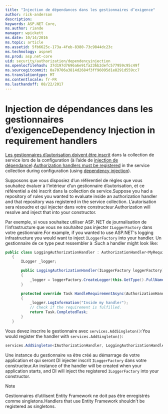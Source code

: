 ```yaml
---
title: "Injection de dépendances dans les gestionnaires d’exigence"
author: rick-anderson
description: 
keywords: ASP.NET Core,
ms.author: riande
manager: wpickett
ms.date: 10/14/2016
ms.topic: article
ms.assetid: 5fb6625c-173a-4feb-8380-73c9844dc23c
ms.technology: aspnet
ms.prod: asp.net-core
uid: security/authorization/dependencyinjection
ms.openlocfilehash: 37d197d7696a6e91fa236b2defc577959c95c49f
ms.sourcegitcommit: 0a70706a3814d2684f3ff96095d1e8291d559cc7
ms.translationtype: MT
ms.contentlocale: fr-FR
ms.lasthandoff: 08/22/2017
---
```

# <a name="dependency-injection-in-requirement-handlers"></a><span data-ttu-id="96022-103">Injection de dépendances dans les gestionnaires d’exigence</span><span class="sxs-lookup"><span data-stu-id="96022-103">Dependency Injection in requirement handlers</span></span>

<a name=security-authorization-di></a>

<span data-ttu-id="96022-104">[Les gestionnaires d’autorisation doivent être inscrit](policies.md#security-authorization-policies-based-handler-registration) dans la collection de service lors de la configuration (à l’aide de [injection de dépendance](../../fundamentals/dependency-injection.md#fundamentals-dependency-injection)).</span><span class="sxs-lookup"><span data-stu-id="96022-104">[Authorization handlers must be registered](policies.md#security-authorization-policies-based-handler-registration) in the service collection during configuration (using [dependency injection](../../fundamentals/dependency-injection.md#fundamentals-dependency-injection)).</span></span>

<span data-ttu-id="96022-105">Supposons que vous disposiez d’un référentiel de règles que vous souhaitez évaluer à l’intérieur d’un gestionnaire d’autorisation, et ce référentiel a été inscrit dans la collection de service.</span><span class="sxs-lookup"><span data-stu-id="96022-105">Suppose you had a repository of rules you wanted to evaluate inside an authorization handler and that repository was registered in the service collection.</span></span>  <span data-ttu-id="96022-106">L’autorisation sera résoudre et qui injecter dans votre constructeur.</span><span class="sxs-lookup"><span data-stu-id="96022-106">Authorization will resolve and inject that into your constructor.</span></span>

<span data-ttu-id="96022-107">Par exemple, si vous souhaitez utiliser ASP. NET de journalisation de l’infrastructure que vous ne souhaitez pas injecter `ILoggerFactory` dans votre gestionnaire.</span><span class="sxs-lookup"><span data-stu-id="96022-107">For example, if you wanted to use ASP.NET's logging infrastructure you would want to inject `ILoggerFactory` into your handler.</span></span> <span data-ttu-id="96022-108">Un gestionnaire de ce type peut ressembler à :</span><span class="sxs-lookup"><span data-stu-id="96022-108">Such a handler might look like:</span></span>

```csharp
public class LoggingAuthorizationHandler : AuthorizationHandler<MyRequirement>
   {
       ILogger _logger;

       public LoggingAuthorizationHandler(ILoggerFactory loggerFactory)
       {
           _logger = loggerFactory.CreateLogger(this.GetType().FullName);
       }

       protected override Task HandleRequirementAsync(AuthorizationHandlerContext context, MyRequirement requirement)
       {
           _logger.LogInformation("Inside my handler");
           // Check if the requirement is fulfilled.
           return Task.CompletedTask;
       }
   }
   ```

<span data-ttu-id="96022-109">Vous devez inscrire le gestionnaire avec `services.AddSingleton()`:</span><span class="sxs-lookup"><span data-stu-id="96022-109">You would register the handler with `services.AddSingleton()`:</span></span>

```csharp
services.AddSingleton<IAuthorizationHandler, LoggingAuthorizationHandler>();
   ```

<span data-ttu-id="96022-110">Une instance du gestionnaire va être créé au démarrage de votre application et qui seront DI injecter inscrit `ILoggerFactory` dans votre constructeur.</span><span class="sxs-lookup"><span data-stu-id="96022-110">An instance of the handler will be created when your application starts, and DI will inject the registered `ILoggerFactory` into your constructor.</span></span>

> [!NOTE]
> <span data-ttu-id="96022-111">Gestionnaires d’utilisent Entity Framework ne doit pas être enregistrés comme singletons.</span><span class="sxs-lookup"><span data-stu-id="96022-111">Handlers that use Entity Framework shouldn't be registered as singletons.</span></span>
